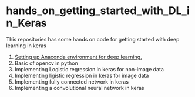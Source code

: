 # hands_on_getting_started_with_DL_in_Keras
This repositories has some hands on code for getting started with deep learning in keras

1. [Setting up Anaconda environment for deep learning.](https://github.com/anujshah1003/hands_on_getting_started_with_DL_in_Keras/tree/master/setting_up_DL_env)
2. Basic of opencv in python
3. Implementing Logistic regression in keras for non-image data
4. Implementing ligistic regression in keras for image data
5. Implementing fully connected network in keras
6. Implementing a convolutional neural network in keras

